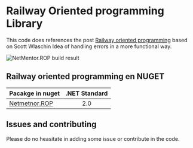 # Railway Oriented programming Library
 
This code does references the post [Railway oriented programming](https://www.netmentor.es/entrada/railway-oriented-programming) based on Scott Wlaschin Idea of handling errors in a more functional way.


![NetMentor.ROP build result](https://github.com/ElectNewt/EjemploRop/actions/workflows/build.yml/badge.svg)


## Railway oriented programming en NUGET

| Pacakge in nuget        | .NET Standard | 
| ------------- |:-------------:|
| [Netmetnor.ROP](https://www.nuget.org/packages/Netmentor.ROP)      | 2.0 | 


## Issues and contributing

Please do no heasitate in adding some issue or contribute in the code.

